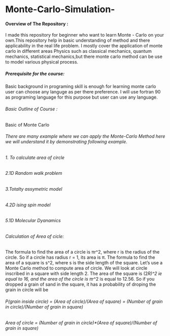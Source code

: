 # Monte-Carlo-Simulation-
#### Overview of The Repository :
I made this repository for beginner who want to learn Monte - Carlo on your own.This repository help in basic understanding of method and there applicability in the real life problem. I mostly cover the application of monte carlo in different areas Physics such as classical mechanics, quantum mechanics, statistical mechanics,but there monte carlo method can be use to model various physical process.
##### Prerequisite for the course:
Basic background in programing skill is enough for learning monte carlo user can choose any languge as per there preference. I will use fortran 90 as programing language for this purpose but user can use any language.
###### Basic Outline of Course : 
Basic of Monte Carlo 

###### There are many example where we can apply the Monte-Carlo Method here we will understand it by demonstrating following example.
###### 1. To calculate area of circle 
###### 2.1D Random walk problem 
###### 3.Totalty assymetric model 
###### 4.2D ising spin model
###### 5.1D Molecular Dyanamics

###### Calculation of Area of cicle:

The formula to find the area of a circle is πr^2, where r is the radius of the circle. 
So if a circle has radius r = 1, its area is π. The formula to find the area of a square is s^2, where s is the side length of the square.
Let’s use a Monte Carlo method to compute area of circle. We will look at circle inscribed in a square with side length 2.
The area of the square is (2*R)^2 ie equal to 16, and the area of the circle is π*r^2 is equal to 12.56.
So if you dropped a grain of sand in the square, it has a probability of droping the grain in circle will be 
###### P(grain inside circle) = (Area of circle)/(Area of square) = (Number of grain in circle)/(Number of grain in square)
###### Area of circle = (Number of grain in circle)*(Area of square)/(Number of grain in square)
